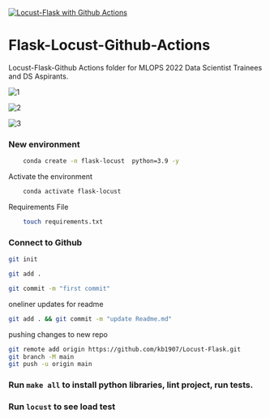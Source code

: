 [![Locust-Flask with Github Actions](https://github.com/kb1907/Locust-Flask/actions/workflows/main.yaml/badge.svg)](https://github.com/kb1907/Locust-Flask/actions/workflows/main.yaml)

# Flask-Locust-Github-Actions

Locust-Flask-Github Actions folder for MLOPS 2022 Data Scientist Trainees and DS Aspirants.

![1](https://user-images.githubusercontent.com/51021282/175612530-a24a9066-01c0-4e2c-b31d-3e0a3b1a5a59.png)



![2](https://user-images.githubusercontent.com/51021282/175612594-eece4468-f5bf-407d-8f3f-3e5729cb0f71.png)



![3](https://user-images.githubusercontent.com/51021282/175612737-830373cc-ad88-48f8-af91-698b8411ef79.png)



### New environment

```bash
    conda create -n flask-locust  python=3.9 -y
```

Activate the environment

```bash
    conda activate flask-locust
```

Requirements File

```bash
    touch requirements.txt
```

### Connect to Github

```bash
git init
```

```bash
git add .
```

```bash
git commit -m "first commit"
```

oneliner updates for readme

```bash
git add . && git commit -m "update Readme.md"
```

pushing changes to new repo

```bash
git remote add origin https://github.com/kb1907/Locust-Flask.git
git branch -M main
git push -u origin main
```

### Run `make all` to install python libraries, lint project, run tests.

### Run `locust` to see load test


